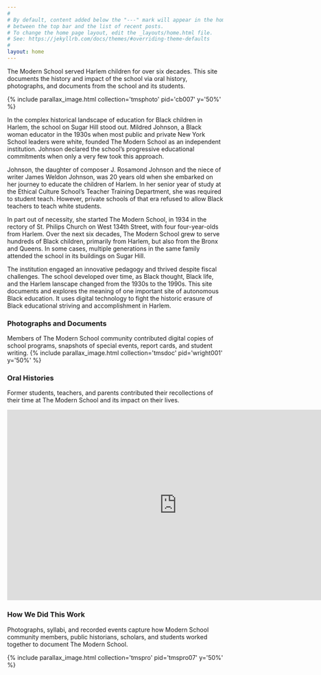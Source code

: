 ```yaml
---
#
# By default, content added below the "---" mark will appear in the home page
# between the top bar and the list of recent posts.
# To change the home page layout, edit the _layouts/home.html file.
# See: https://jekyllrb.com/docs/themes/#overriding-theme-defaults
#
layout: home
---
```

The Modern School served Harlem children for over six decades. This site documents the history and impact of the school via oral history, photographs, and documents from the school and its students.

{% include parallax_image.html collection='tmsphoto' pid='cb007' y='50%' %}

In the complex historical landscape of education for Black children in Harlem, the school on Sugar Hill stood out. Mildred Johnson, a Black woman educator in the 1930s when most public and private New York School leaders were white, founded The Modern School as an independent institution. Johnson declared the school’s progressive educational commitments when only a very few took this approach.

Johnson, the daughter of composer J. Rosamond Johnson and the niece of writer James Weldon Johnson, was 20 years old when she embarked on her journey to educate the children of Harlem. In her senior year of study at the Ethical Culture School’s Teacher Training Department, she was required to student teach. However, private schools of that era refused to allow Black teachers to teach white students.

In part out of necessity, she started The Modern School, in 1934 in the rectory of St. Philips Church on West 134th Street, with four four-year-olds from Harlem. Over the next six decades, The Modern School grew to serve hundreds of Black children, primarily from Harlem, but also from the Bronx and Queens. In some cases, multiple generations in the same family attended the school in its buildings on Sugar Hill.

The institution engaged an innovative pedagogy and thrived despite fiscal challenges. The school developed over time, as Black thought, Black life, and the Harlem lanscape changed from the 1930s to the 1990s. This site documents and explores the meaning of one important site of autonomous Black education. It uses digital technology to fight the historic erasure of Black educational striving and accomplishment in Harlem.

### Photographs and Documents

Members of The Modern School community contributed digital copies of school programs, snapshots of special events, report cards, and student writing.
{% include parallax_image.html collection='tmsdoc' pid='wright001' y='50%' %}

### Oral Histories

Former students, teachers, and parents contributed their recollections of their time at The Modern School and its impact on their lives.

<p><iframe width="790" height="444" src="https://www.youtube.com/embed/e38Zfq8cvnE?start=956" title="YouTube video player" frameborder="0" allow="accelerometer; autoplay; clipboard-write; encrypted-media; gyroscope; picture-in-picture" allowfullscreen></iframe></p>


### How We Did This Work

Photographs, syllabi, and recorded events capture how Modern School community members, public historians, scholars, and students worked together to document The Modern School.

{% include parallax_image.html collection='tmspro' pid='tmspro07' y='50%' %}
